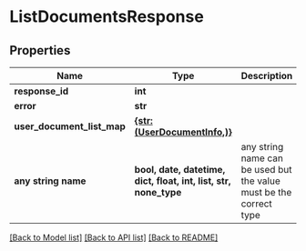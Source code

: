 # ListDocumentsResponse


## Properties
Name | Type | Description | Notes
------------ | ------------- | ------------- | -------------
**response_id** | **int** |  | [optional] 
**error** | **str** |  | [optional] 
**user_document_list_map** | [**{str: (UserDocumentInfo,)}**](UserDocumentInfo.md) |  | [optional] 
**any string name** | **bool, date, datetime, dict, float, int, list, str, none_type** | any string name can be used but the value must be the correct type | [optional]

[[Back to Model list]](../README.md#documentation-for-models) [[Back to API list]](../README.md#documentation-for-api-endpoints) [[Back to README]](../README.md)


